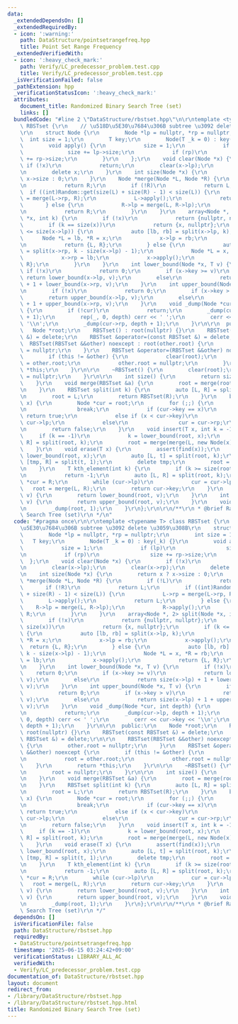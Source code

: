 ```yaml
---
data:
  _extendedDependsOn: []
  _extendedRequiredBy:
  - icon: ':warning:'
    path: DataStructure/pointsetrangefreq.hpp
    title: Point Set Range Frequency
  _extendedVerifiedWith:
  - icon: ':heavy_check_mark:'
    path: Verify/LC_predecessor_problem.test.cpp
    title: Verify/LC_predecessor_problem.test.cpp
  _isVerificationFailed: false
  _pathExtension: hpp
  _verificationStatusIcon: ':heavy_check_mark:'
  attributes:
    document_title: Randomized Binary Search Tree (set)
    links: []
  bundledCode: "#line 2 \"DataStructure/rbstset.hpp\"\n\r\ntemplate <typename T> class\
    \ RBSTset {\r\n    // \u518D\u5E30\u7684\u306B subtree \u3092 delete \u3059\u308B\
    \r\n    struct Node {\r\n        Node *lp = nullptr, *rp = nullptr;\r\n      \
    \  int size = 1;\r\n        T key;\r\n        Node(T _k = 0) : key(_k) {}\r\n\
    \        void apply() {\r\n            size = 1;\r\n            if (lp)\r\n  \
    \              size += lp->size;\r\n            if (rp)\r\n                size\
    \ += rp->size;\r\n        }\r\n    };\r\n    void clear(Node *x) {\r\n       \
    \ if (!x)\r\n            return;\r\n        clear(x->lp);\r\n        clear(x->rp);\r\
    \n        delete x;\r\n    }\r\n    int size(Node *x) {\r\n        return x ?\
    \ x->size : 0;\r\n    }\r\n    Node *merge(Node *L, Node *R) {\r\n        if (!L)\r\
    \n            return R;\r\n        if (!R)\r\n            return L;\r\n      \
    \  if ((int)Random::get(size(L) + size(R) - 1) < size(L)) {\r\n            L->rp\
    \ = merge(L->rp, R);\r\n            L->apply();\r\n            return L;\r\n \
    \       } else {\r\n            R->lp = merge(L, R->lp);\r\n            R->apply();\r\
    \n            return R;\r\n        }\r\n    }\r\n    array<Node *, 2> split(Node\
    \ *x, int k) {\r\n        if (!x)\r\n            return {nullptr, nullptr};\r\n\
    \        if (k == size(x))\r\n            return {x, nullptr};\r\n        if (k\
    \ <= size(x->lp)) {\r\n            auto [lb, rb] = split(x->lp, k);\r\n      \
    \      Node *L = lb, *R = x;\r\n            x->lp = rb;\r\n            x->apply();\r\
    \n            return {L, R};\r\n        } else {\r\n            auto [lb, rb]\
    \ = split(x->rp, k - size(x->lp) - 1);\r\n            Node *L = x, *R = rb;\r\n\
    \            x->rp = lb;\r\n            x->apply();\r\n            return {L,\
    \ R};\r\n        }\r\n    }\r\n    int lower_bound(Node *x, T v) {\r\n       \
    \ if (!x)\r\n            return 0;\r\n        if (x->key >= v)\r\n           \
    \ return lower_bound(x->lp, v);\r\n        else\r\n            return size(x->lp)\
    \ + 1 + lower_bound(x->rp, v);\r\n    }\r\n    int upper_bound(Node *x, T v) {\r\
    \n        if (!x)\r\n            return 0;\r\n        if (x->key > v)\r\n    \
    \        return upper_bound(x->lp, v);\r\n        else\r\n            return size(x->lp)\
    \ + 1 + upper_bound(x->rp, v);\r\n    }\r\n    void _dump(Node *cur, int depth)\
    \ {\r\n        if (!cur)\r\n            return;\r\n        _dump(cur->lp, depth\
    \ + 1);\r\n        rep(_, 0, depth) cerr << ' ';\r\n        cerr << cur->key <<\
    \ '\\n';\r\n        _dump(cur->rp, depth + 1);\r\n    }\r\n\r\n  public:\r\n \
    \   Node *root;\r\n    RBSTset() : root(nullptr) {}\r\n    RBSTset(const RBSTset\
    \ &) = delete;\r\n    RBSTset &operator=(const RBSTset &) = delete;\r\n\r\n  \
    \  RBSTset(RBSTset &&other) noexcept : root(other.root) {\r\n        other.root\
    \ = nullptr;\r\n    }\r\n    RBSTset &operator=(RBSTset &&other) noexcept {\r\n\
    \        if (this != &other) {\r\n            clear(root);\r\n            root\
    \ = other.root;\r\n            other.root = nullptr;\r\n        }\r\n        return\
    \ *this;\r\n    }\r\n\r\n    ~RBSTset() {\r\n        clear(root);\r\n        root\
    \ = nullptr;\r\n    }\r\n\r\n    int size() {\r\n        return size(root);\r\n\
    \    }\r\n    void merge(RBSTset &a) {\r\n        root = merge(root, a.root);\r\
    \n    }\r\n    RBSTset split(int k) {\r\n        auto [L, R] = split(root, k);\r\
    \n        root = L;\r\n        return RBSTset(R);\r\n    }\r\n    bool find(T\
    \ x) {\r\n        Node *cur = root;\r\n        for (;;) {\r\n            if (!cur)\r\
    \n                break;\r\n            if (cur->key == x)\r\n               \
    \ return true;\r\n            else if (x < cur->key)\r\n                cur =\
    \ cur->lp;\r\n            else\r\n                cur = cur->rp;\r\n        }\r\
    \n        return false;\r\n    }\r\n    void insert(T x, int k = -1) {\r\n   \
    \     if (k == -1)\r\n            k = lower_bound(root, x);\r\n        auto [L,\
    \ R] = split(root, k);\r\n        root = merge(merge(L, new Node(x)), R);\r\n\
    \    }\r\n    void erase(T x) {\r\n        assert(find(x));\r\n        int k =\
    \ lower_bound(root, x);\r\n        auto [L, t] = split(root, k);\r\n        auto\
    \ [tmp, R] = split(t, 1);\r\n        delete tmp;\r\n        root = merge(L, R);\r\
    \n    }\r\n    T kth_element(int k) {\r\n        if (k >= size(root) or k < 0)\r\
    \n            return -1;\r\n        auto [L, R] = split(root, k);\r\n        Node\
    \ *cur = R;\r\n        while (cur->lp)\r\n            cur = cur->lp;\r\n     \
    \   root = merge(L, R);\r\n        return cur->key;\r\n    }\r\n    int lower_bound(T\
    \ v) {\r\n        return lower_bound(root, v);\r\n    }\r\n    int upper_bound(T\
    \ v) {\r\n        return upper_bound(root, v);\r\n    }\r\n    void dump() {\r\
    \n        _dump(root, 1);\r\n    }\r\n};\r\n\r\n/**\r\n * @brief Randomized Binary\
    \ Search Tree (set)\r\n */\n"
  code: "#pragma once\r\n\r\ntemplate <typename T> class RBSTset {\r\n    // \u518D\
    \u5E30\u7684\u306B subtree \u3092 delete \u3059\u308B\r\n    struct Node {\r\n\
    \        Node *lp = nullptr, *rp = nullptr;\r\n        int size = 1;\r\n     \
    \   T key;\r\n        Node(T _k = 0) : key(_k) {}\r\n        void apply() {\r\n\
    \            size = 1;\r\n            if (lp)\r\n                size += lp->size;\r\
    \n            if (rp)\r\n                size += rp->size;\r\n        }\r\n  \
    \  };\r\n    void clear(Node *x) {\r\n        if (!x)\r\n            return;\r\
    \n        clear(x->lp);\r\n        clear(x->rp);\r\n        delete x;\r\n    }\r\
    \n    int size(Node *x) {\r\n        return x ? x->size : 0;\r\n    }\r\n    Node\
    \ *merge(Node *L, Node *R) {\r\n        if (!L)\r\n            return R;\r\n \
    \       if (!R)\r\n            return L;\r\n        if ((int)Random::get(size(L)\
    \ + size(R) - 1) < size(L)) {\r\n            L->rp = merge(L->rp, R);\r\n    \
    \        L->apply();\r\n            return L;\r\n        } else {\r\n        \
    \    R->lp = merge(L, R->lp);\r\n            R->apply();\r\n            return\
    \ R;\r\n        }\r\n    }\r\n    array<Node *, 2> split(Node *x, int k) {\r\n\
    \        if (!x)\r\n            return {nullptr, nullptr};\r\n        if (k ==\
    \ size(x))\r\n            return {x, nullptr};\r\n        if (k <= size(x->lp))\
    \ {\r\n            auto [lb, rb] = split(x->lp, k);\r\n            Node *L = lb,\
    \ *R = x;\r\n            x->lp = rb;\r\n            x->apply();\r\n          \
    \  return {L, R};\r\n        } else {\r\n            auto [lb, rb] = split(x->rp,\
    \ k - size(x->lp) - 1);\r\n            Node *L = x, *R = rb;\r\n            x->rp\
    \ = lb;\r\n            x->apply();\r\n            return {L, R};\r\n        }\r\
    \n    }\r\n    int lower_bound(Node *x, T v) {\r\n        if (!x)\r\n        \
    \    return 0;\r\n        if (x->key >= v)\r\n            return lower_bound(x->lp,\
    \ v);\r\n        else\r\n            return size(x->lp) + 1 + lower_bound(x->rp,\
    \ v);\r\n    }\r\n    int upper_bound(Node *x, T v) {\r\n        if (!x)\r\n \
    \           return 0;\r\n        if (x->key > v)\r\n            return upper_bound(x->lp,\
    \ v);\r\n        else\r\n            return size(x->lp) + 1 + upper_bound(x->rp,\
    \ v);\r\n    }\r\n    void _dump(Node *cur, int depth) {\r\n        if (!cur)\r\
    \n            return;\r\n        _dump(cur->lp, depth + 1);\r\n        rep(_,\
    \ 0, depth) cerr << ' ';\r\n        cerr << cur->key << '\\n';\r\n        _dump(cur->rp,\
    \ depth + 1);\r\n    }\r\n\r\n  public:\r\n    Node *root;\r\n    RBSTset() :\
    \ root(nullptr) {}\r\n    RBSTset(const RBSTset &) = delete;\r\n    RBSTset &operator=(const\
    \ RBSTset &) = delete;\r\n\r\n    RBSTset(RBSTset &&other) noexcept : root(other.root)\
    \ {\r\n        other.root = nullptr;\r\n    }\r\n    RBSTset &operator=(RBSTset\
    \ &&other) noexcept {\r\n        if (this != &other) {\r\n            clear(root);\r\
    \n            root = other.root;\r\n            other.root = nullptr;\r\n    \
    \    }\r\n        return *this;\r\n    }\r\n\r\n    ~RBSTset() {\r\n        clear(root);\r\
    \n        root = nullptr;\r\n    }\r\n\r\n    int size() {\r\n        return size(root);\r\
    \n    }\r\n    void merge(RBSTset &a) {\r\n        root = merge(root, a.root);\r\
    \n    }\r\n    RBSTset split(int k) {\r\n        auto [L, R] = split(root, k);\r\
    \n        root = L;\r\n        return RBSTset(R);\r\n    }\r\n    bool find(T\
    \ x) {\r\n        Node *cur = root;\r\n        for (;;) {\r\n            if (!cur)\r\
    \n                break;\r\n            if (cur->key == x)\r\n               \
    \ return true;\r\n            else if (x < cur->key)\r\n                cur =\
    \ cur->lp;\r\n            else\r\n                cur = cur->rp;\r\n        }\r\
    \n        return false;\r\n    }\r\n    void insert(T x, int k = -1) {\r\n   \
    \     if (k == -1)\r\n            k = lower_bound(root, x);\r\n        auto [L,\
    \ R] = split(root, k);\r\n        root = merge(merge(L, new Node(x)), R);\r\n\
    \    }\r\n    void erase(T x) {\r\n        assert(find(x));\r\n        int k =\
    \ lower_bound(root, x);\r\n        auto [L, t] = split(root, k);\r\n        auto\
    \ [tmp, R] = split(t, 1);\r\n        delete tmp;\r\n        root = merge(L, R);\r\
    \n    }\r\n    T kth_element(int k) {\r\n        if (k >= size(root) or k < 0)\r\
    \n            return -1;\r\n        auto [L, R] = split(root, k);\r\n        Node\
    \ *cur = R;\r\n        while (cur->lp)\r\n            cur = cur->lp;\r\n     \
    \   root = merge(L, R);\r\n        return cur->key;\r\n    }\r\n    int lower_bound(T\
    \ v) {\r\n        return lower_bound(root, v);\r\n    }\r\n    int upper_bound(T\
    \ v) {\r\n        return upper_bound(root, v);\r\n    }\r\n    void dump() {\r\
    \n        _dump(root, 1);\r\n    }\r\n};\r\n\r\n/**\r\n * @brief Randomized Binary\
    \ Search Tree (set)\r\n */"
  dependsOn: []
  isVerificationFile: false
  path: DataStructure/rbstset.hpp
  requiredBy:
  - DataStructure/pointsetrangefreq.hpp
  timestamp: '2025-06-15 03:24:42+09:00'
  verificationStatus: LIBRARY_ALL_AC
  verifiedWith:
  - Verify/LC_predecessor_problem.test.cpp
documentation_of: DataStructure/rbstset.hpp
layout: document
redirect_from:
- /library/DataStructure/rbstset.hpp
- /library/DataStructure/rbstset.hpp.html
title: Randomized Binary Search Tree (set)
---
```

